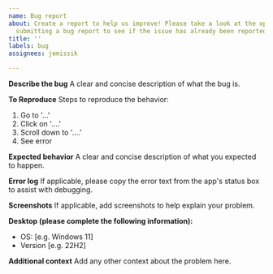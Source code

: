 ```yaml
---
name: Bug report
about: Create a report to help us improve! Please take a look at the open issues before
  submitting a bug report to see if the issue has already been reported.
title: ''
labels: bug
assignees: jemissik

---
```


**Describe the bug**
A clear and concise description of what the bug is.

**To Reproduce**
Steps to reproduce the behavior:
1. Go to '...'
2. Click on '....'
3. Scroll down to '....'
4. See error

**Expected behavior**
A clear and concise description of what you expected to happen.

**Error log**
If applicable, please copy the error text from the app's status box to assist with debugging.

**Screenshots**
If applicable, add screenshots to help explain your problem.

**Desktop (please complete the following information):**
 - OS: [e.g. Windows 11]
 - Version [e.g. 22H2]

**Additional context**
Add any other context about the problem here.

